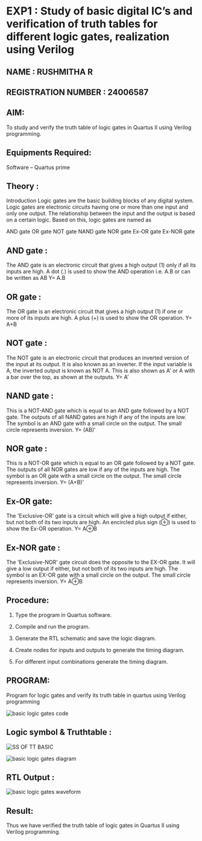 # EXP1 : Study of basic digital IC’s and verification of truth tables for different logic gates, realization using Verilog
## NAME : RUSHMITHA R
## REGISTRATION NUMBER : 24006587

## AIM:

To study and verify the truth table of logic gates in Quartus II using Verilog programming.

## Equipments Required:

Software – Quartus prime 

## Theory :

Introduction Logic gates are the basic building blocks of any digital system. Logic gates are electronic circuits having one or more than one input and only one output. The relationship between the input and the output is based on a certain logic. Based on this, logic gates are named as

AND gate OR gate NOT gate NAND gate NOR gate Ex-OR gate Ex-NOR gate

## AND gate :

The AND gate is an electronic circuit that gives a high output (1) only if all its inputs are high. A dot (.) is used to show the AND operation i.e. A.B or can be written as AB
Y= A.B

## OR gate :

The OR gate is an electronic circuit that gives a high output (1) if one or more of its inputs are high. A plus (+) is used to show the OR operation.
Y= A+B

## NOT gate :

The NOT gate is an electronic circuit that produces an inverted version of the input at its output. It is also known as an inverter. If the input variable is A, the inverted output is known as NOT A. This is also shown as A' or A with a bar over the top, as shown at the outputs.
Y= A'

## NAND gate :

This is a NOT-AND gate which is equal to an AND gate followed by a NOT gate. The outputs of all NAND gates are high if any of the inputs are low. The symbol is an AND gate with a small circle on the output. The small circle represents inversion.
Y= (AB)’

## NOR gate :

This is a NOT-OR gate which is equal to an OR gate followed by a NOT gate. The outputs of all NOR gates are low if any of the inputs are high. The symbol is an OR gate with a small circle on the output. The small circle represents inversion.
Y= (A+B)’

## Ex-OR gate:

The 'Exclusive-OR' gate is a circuit which will give a high output if either, but not both of its two inputs are high. An encircled plus sign (⊕) is used to show the Ex-OR operation.
Y= A⊕B

## Ex-NOR gate :

The 'Exclusive-NOR' gate circuit does the opposite to the EX-OR gate. It will give a low output if either, but not both of its two inputs are high. The symbol is an EX-OR gate with a small circle on the output. The small circle represents inversion.
Y= A⊕B

## Procedure:


1.	Type the program in Quartus software.

2.	Compile and run the program.

3.	Generate the RTL schematic and save the logic diagram.

4.	Create nodes for inputs and outputs to generate the timing diagram.

5.	For different input combinations generate the timing diagram.


## PROGRAM:

Program for logic gates and verify its truth table in quartus using Verilog programming

![basic logic gates code](https://github.com/user-attachments/assets/66c2ddd7-a9a6-4320-b406-d858f2100ced)


 
## Logic symbol & Truthtable :

![SS OF TT BASIC](https://github.com/user-attachments/assets/19670a0b-6cea-4333-aa41-11dd9d60d4de)

![basic logic gates diagram](https://github.com/user-attachments/assets/721727b8-98b8-4e42-9830-162222e91cc6)

 ## RTL Output :

 ![basic logic gates waveform](https://github.com/user-attachments/assets/c3062104-cc6a-4741-8d94-5d0fe337d076)


## Result:
Thus we have verified the truth table of logic gates in Quartus II using Verilog programming.


